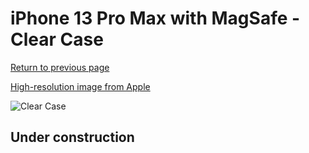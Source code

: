 # iPhone 13 Pro Max  with MagSafe - Clear Case

[Return to previous page](/iphone_13)

[High-resolution image from Apple](https://store.storeimages.cdn-apple.com/8756/as-images.apple.com/is/MM313?wid=4500&hei=4500&fmt=png)

<div style="width: 500px"><img src="/everyphone/MM313.png" alt="Clear Case"></div>

## Under construction
